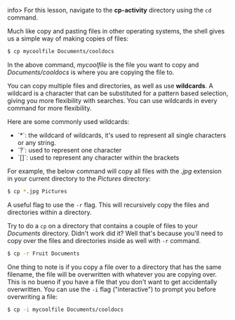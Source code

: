 
info> For this lesson, navigate to the **cp-activity** directory using the `cd` command.

Much like copy and pasting files in other operating systems, the shell gives us a simple way of making copies of files:

```bash
$ cp mycoolfile Documents/cooldocs
```

In the above command, *mycoolfile* is the file you want to copy and *Documents/cooldocs* is where you are copying the file to.

You can copy multiple files and directories, as well as use **wildcards**. A wildcard is a character that can be substituted for a pattern based selection, giving you more flexibility with searches. You can use wildcards in every command for more flexibility.

Here are some commonly used wildcards:
<ul>
<li>`*`: the wildcard of wildcards, it's used to represent all single characters or any string.</li>
<li>`?`: used to represent one character</li>
<li>`[]`: used to represent any character within the brackets</li>
</ul>

For example, the below command will copy all files with the *.jpg* extension in your current directory to the *Pictures* directory:

```bash
$ cp *.jpg Pictures
```

A useful flag to use the `-r` flag. This will recursively copy the files and directories within a directory. 

Try to do a `cp` on a directory that contains a couple of files to your *Documents* directory. Didn't work did it? Well that's because you'll need to copy over the files and directories inside as well with `-r` command.

```bash
$ cp -r Fruit Documents
```

One thing to note is if you copy a file over to a directory that has the same filename, the file will be overwritten with whatever you are copying over. This is no bueno if you have a file that you don't want to get accidentally overwritten. You can use the `-i` flag ("interactive") to prompt you before overwriting a file:

```bash
$ cp -i mycoolfile Documents/cooldocs
```
